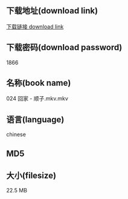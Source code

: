 ## 下载地址(download link)
[下载链接 download link](https://tutu365.netlify.app/?s=024+%E5%9B%9E%E5%AE%B6+-+%E9%A1%BA%E5%AD%90.mkv)

## 下载密码(download password)
1866

## 名称(book name)
024 回家 - 顺子.mkv.mkv

## 语言(language)
chinese

## MD5


## 大小(filesize)
22.5 MB
